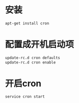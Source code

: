 # 安装

```bash
apt-get install cron
```

# 配置成开机启动项

```bash
update-rc.d cron defaults
update-rc.d cron enable
```

# 开启cron

```bash
service cron start
```
